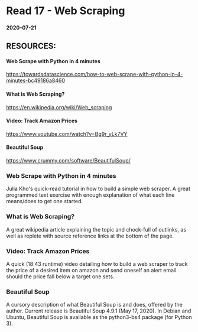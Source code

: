 # Read 17 - Web Scraping

#### 2020-07-21

## RESOURCES:
#### Web Scrape with Python in 4 minutes <br>
https://towardsdatascience.com/how-to-web-scrape-with-python-in-4-minutes-bc49186a8460 <br>

#### What is Web Scraping? <br>
https://en.wikipedia.org/wiki/Web_scraping <br>

#### Video: Track Amazon Prices <br>
https://www.youtube.com/watch?v=Bg9r_yLk7VY <br>

#### Beautiful Soup <br>
https://www.crummy.com/software/BeautifulSoup/ <br>


### Web Scrape with Python in 4 minutes <br>
Julia Kho's quick-read tutorial in how to build a simple web scraper. A great programmed text exercise with enough explanation of what each line means/does to get one started. <br>

### What is Web Scraping? <br>
A great wikipedia article explaining the topic and chock-full of outlinks, as well as replete with source reference links at the bottom of the page.<br>

### Video: Track Amazon Prices <br>
A quick (18:43 runtime) video detailing how to build a web scraper to track the price of a desired item on amazon and send oneself an alert email should the price fall below a target one sets. <br>

### Beautiful Soup <br>
A cursory description of what Beautiful Soup is and does, offered by the author.  Current release is Beautiful Soup 4.9.1 (May 17, 2020). In Debian and Ubuntu, Beautiful Soup is available as the python3-bs4 package (for Python 3). <br>
